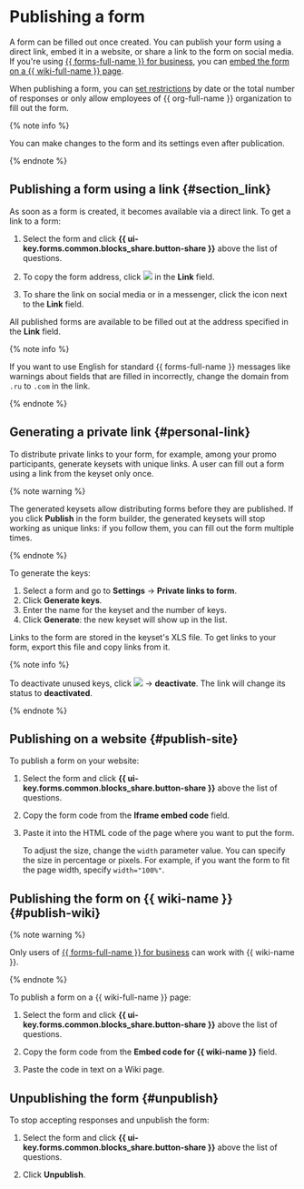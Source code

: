 # Publishing a form
A form can be filled out once created. You can publish your form using a direct link, embed it in a website, or share a link to the form on social media. If you're using [{{ forms-full-name }} for business](forms-for-org.md), you can [embed the form on a {{ wiki-full-name }} page](../wiki/actions/forms.md).

When publishing a form, you can [set restrictions](restrictions.md) by date or the total number of  responses or only allow employees of {{ org-full-name }} organization to fill out the form.


{% note info %}

You can make changes to the form and its settings even after publication.

{% endnote %}

## Publishing a form using a link {#section_link}

As soon as a form is created, it becomes available via a direct link. To get a link to a form:

1. Select the form and click **{{ ui-key.forms.common.blocks_share.button-share }}** above the list of questions.

1. To copy the form address, click ![](../_assets/forms/icon-copy.png) in the **Link** field.

1. To share the link on social media or in a messenger, click the icon next to the **Link** field.

All published forms are available to be filled out at the address specified in the **Link** field.


{% note info %}

If you want to use English for standard {{ forms-full-name }} messages like warnings about fields that are filled in incorrectly, change the domain from `.ru` to `.com` in the link.

{% endnote %}


## Generating a private link {#personal-link}

To distribute private links to your form, for example, among your promo participants, generate keysets with unique links. A user can fill out a form using a link from the keyset only once.

{% note warning %}

The generated keysets allow distributing forms before they are published. If you click **Publish** in the form builder, the generated keysets will stop working as unique links: if you follow them, you can fill out the form multiple times.

{% endnote %}

To generate the keys:
1. Select a form and go to **Settings** → **Private links to form**.
1. Click **Generate keys**.
1. Enter the name for the keyset and the number of keys.
1. Click **Generate**: the new keyset will show up in the list.

Links to the form are stored in the keyset's XLS file. To get links to your form, export this file and copy links from it.

{% note info %}

To deactivate unused keys, click ![](../_assets/forms/svg/settings.svg) → **deactivate**. The link will change its status to **deactivated**.

{% endnote %}

## Publishing on a website {#publish-site}

To publish a form on your website:

1. Select the form and click **{{ ui-key.forms.common.blocks_share.button-share }}** above the list of questions.

1. Copy the form code from the **Iframe embed code** field.

1. Paste it into the HTML code of the page where you want to put the form.

   To adjust the size, change the `width` parameter value. You can specify the size in percentage or pixels. For example, if you want the form to fit the page width, specify `width="100%"`.


## Publishing the form on {{ wiki-name }} {#publish-wiki}


{% note warning %}

Only users of [{{ forms-full-name }} for business](forms-for-org.md) can work with {{ wiki-name }}.

{% endnote %}


To publish a form on a {{ wiki-full-name }} page:

1. Select the form and click **{{ ui-key.forms.common.blocks_share.button-share }}** above the list of questions.

1. Copy the form code from the **Embed code for {{ wiki-name }}** field.

1. Paste the code in text on a Wiki page.


## Unpublishing the form {#unpublish}

To stop accepting responses and unpublish the form:

1. Select the form and click **{{ ui-key.forms.common.blocks_share.button-share }}** above the list of questions.

1. Click **Unpublish**.
